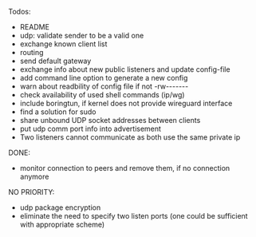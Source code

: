 Todos:
* README
* udp: validate sender to be a valid one
* exchange known client list
* routing
* send default gateway
* exchange info about new public listeners and update config-file
* add command line option to generate a new config 
* warn about readbility of config file if not -rw-------
* check availability of used shell commands (ip/wg)
* include boringtun, if kernel does not provide wireguard interface
* find a solution for sudo
* share unbound UDP socket addresses between clients
* put udp comm port info into advertisement
* Two listeners cannot communicate as both use the same private ip

DONE:
* monitor connection to peers and remove them, if no connection anymore

NO PRIORITY:
* udp package encryption
* eliminate the need to specify two listen ports (one could be sufficient with appropriate scheme)
